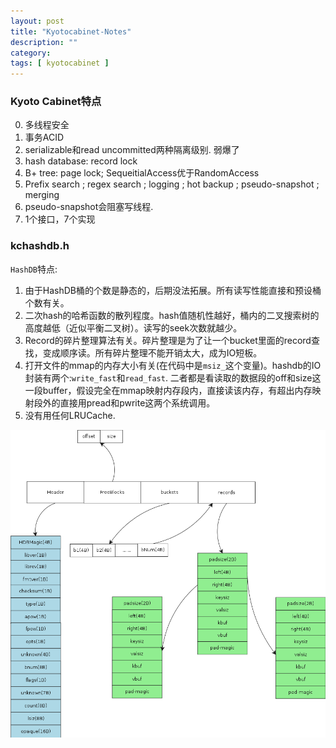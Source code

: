 ```yaml
---
layout: post
title: "Kyotocabinet-Notes"
description: ""
category: 
tags: [ kyotocabinet ]
---
```


### Kyoto Cabinet特点

0. 多线程安全
1. 事务ACID 
2. serializable和read uncommitted两种隔离级别. 弱爆了
3. hash database: record lock
4. B+ tree: page lock; SequeitialAccess优于RandomAccess
5. Prefix search ; regex search ; logging ; hot backup ; pseudo-snapshot ; merging
6. pseudo-snapshot会阻塞写线程.
7. 1个接口，7个实现


### kchashdb.h 

`HashDB`特点:
1. 由于HashDB桶的个数是静态的，后期没法拓展。所有读写性能直接和预设桶个数有关。
2. 二次hash的哈希函数的散列程度。hash值随机性越好，桶内的二叉搜索树的高度越低（近似平衡二叉树）。读写的seek次数就越少。
3. Record的碎片整理算法有关。碎片整理是为了让一个bucket里面的record查找，变成顺序读。所有碎片整理不能开销太大，成为IO短板。
4. 打开文件的mmap的内存大小有关(在代码中是`msiz_`这个变量)。hashdb的IO封装有两个:`write_fast`和`read_fast`. 二者都是看读取的数据段的off和size这一段buffer，假设完全在mmap映射内存段内，直接读该内存，有超出内存映射段外的直接用pread和pwrite这两个系统调用。
5. 没有用任何LRUCache.

![Alt tchhashdb.png](/images/tchhashdb.png)

